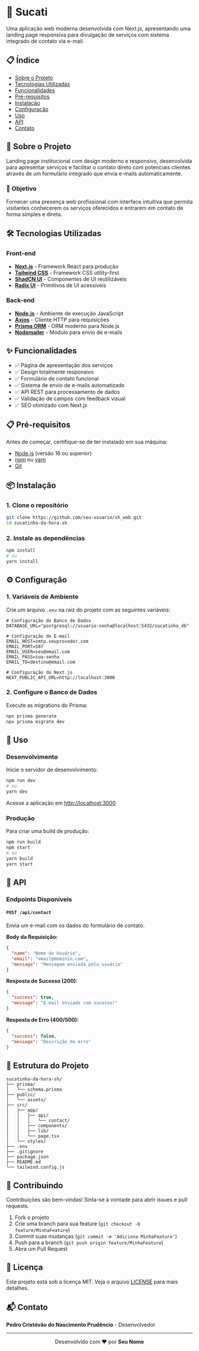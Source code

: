 # 🔧 Sucati

Uma aplicação web moderna desenvolvida com Next.js, apresentando uma landing page responsiva para divulgação de serviços com sistema integrado de contato via e-mail.

## 📋 Índice

- [Sobre o Projeto](#-sobre-o-projeto)
- [Tecnologias Utilizadas](#-tecnologias-utilizadas)
- [Funcionalidades](#-funcionalidades)
- [Pré-requisitos](#-pré-requisitos)
- [Instalação](#-instalação)
- [Configuração](#-configuração)
- [Uso](#-uso)
- [API](#-api)
- [Contato](#-contato)

## 📖 Sobre o Projeto

Landing page institucional com design moderno e responsivo, desenvolvida para apresentar serviços e facilitar o contato direto com potenciais clientes através de um formulário integrado que envia e-mails automaticamente.

### 🎯 Objetivo

Fornecer uma presença web profissional com interface intuitiva que permita visitantes conhecerem os serviços oferecidos e entrarem em contato de forma simples e direta.

## 🛠 Tecnologias Utilizadas

### Front-end
- **[Next.js](https://nextjs.org/)** - Framework React para produção
- **[Tailwind CSS](https://tailwindcss.com/)** - Framework CSS utility-first
- **[ShadCN UI](https://ui.shadcn.com/)** - Componentes de UI reutilizáveis
- **[Radix UI](https://www.radix-ui.com/)** - Primitivos de UI acessíveis

### Back-end
- **[Node.js](https://nodejs.org/)** - Ambiente de execução JavaScript
- **[Axios](https://axios-http.com/)** - Cliente HTTP para requisições
- **[Prisma ORM](https://www.prisma.io/)** - ORM moderno para Node.js
- **[Nodemailer](https://nodemailer.com/)** - Módulo para envio de e-mails

## ✨ Funcionalidades

- ✅ Página de apresentação dos serviços
- ✅ Design totalmente responsivo
- ✅ Formulário de contato funcional
- ✅ Sistema de envio de e-mails automatizado
- ✅ API REST para processamento de dados
- ✅ Validação de campos com feedback visual
- ✅ SEO otimizado com Next.js

## 📋 Pré-requisitos

Antes de começar, certifique-se de ter instalado em sua máquina:

- [Node.js](https://nodejs.org/) (versão 16 ou superior)
- [npm](https://www.npmjs.com/) ou [yarn](https://yarnpkg.com/)
- [Git](https://git-scm.com/)

## 📦 Instalação

### 1. Clone o repositório

```bash
git clone https://github.com/seu-usuario/sh_web.git
cd sucatinha-da-hora-sh
```

### 2. Instale as dependências

```bash
npm install
# ou
yarn install
```

## ⚙️ Configuração

### 1. Variáveis de Ambiente

Crie um arquivo `.env` na raiz do projeto com as seguintes variáveis:

```env
# Configuração do Banco de Dados
DATABASE_URL="postgresql://usuario:senha@localhost:5432/sucatinha_db"

# Configuração de E-mail
EMAIL_HOST=smtp.seuprovedor.com
EMAIL_PORT=587
EMAIL_USER=seu@email.com
EMAIL_PASS=sua-senha
EMAIL_TO=destino@email.com

# Configuração do Next.js
NEXT_PUBLIC_API_URL=http://localhost:3000
```

### 2. Configure o Banco de Dados

Execute as migrations do Prisma:

```bash
npx prisma generate
npx prisma migrate dev
```

## 🚀 Uso

### Desenvolvimento

Inicie o servidor de desenvolvimento:

```bash
npm run dev
# ou
yarn dev
```

Acesse a aplicação em [http://localhost:3000](http://localhost:3000)

### Produção

Para criar uma build de produção:

```bash
npm run build
npm start
# ou
yarn build
yarn start
```

## 📡 API

### Endpoints Disponíveis

#### `POST /api/contact`

Envia um e-mail com os dados do formulário de contato.

**Body da Requisição:**

```json
{
  "name": "Nome do Usuário",
  "email": "email@dominio.com",
  "message": "Mensagem enviada pelo usuário"
}
```

**Resposta de Sucesso (200):**

```json
{
  "success": true,
  "message": "E-mail enviado com sucesso!"
}
```

**Resposta de Erro (400/500):**

```json
{
  "success": false,
  "message": "Descrição do erro"
}
```

## 📂 Estrutura do Projeto

```
sucatinha-da-hora-sh/
├── prisma/
│   └── schema.prisma
├── public/
│   └── assets/
├── src/
│   ├── app/
│   │   ├── api/
│   │   │   └── contact/
│   │   ├── components/
│   │   ├── lib/
│   │   └── page.tsx
│   └── styles/
├── .env
├── .gitignore
├── package.json
├── README.md
└── tailwind.config.js
```

## 🤝 Contribuindo

Contribuições são bem-vindas! Sinta-se à vontade para abrir issues e pull requests.

1. Fork o projeto
2. Crie uma branch para sua feature (`git checkout -b feature/MinhaFeature`)
3. Commit suas mudanças (`git commit -m 'Adiciona MinhaFeature'`)
4. Push para a branch (`git push origin feature/MinhaFeature`)
5. Abra um Pull Request

## 📝 Licença

Este projeto está sob a licença MIT. Veja o arquivo [LICENSE](LICENSE) para mais detalhes.

## 📬 Contato

**Pedro Cristóvão do Nascimento Prudêncio** - Desenvolvedor

---

<div align="center">
  Desenvolvido com ❤️ por <strong>Seu Nome</strong>
</div>
